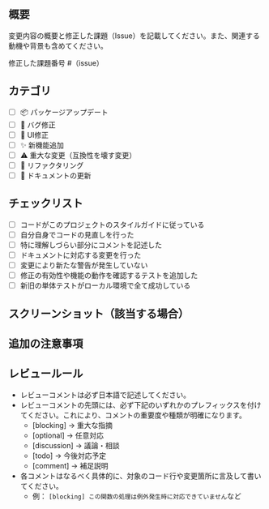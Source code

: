 <!-- I want to review in Japanese. -->

## 概要

変更内容の概要と修正した課題（Issue）を記載してください。また、関連する動機や背景も含めてください。

修正した課題番号 #（issue）

## カテゴリ

- [ ] 📦 パッケージアップデート
- [ ] 🐛 バグ修正
- [ ] 🎨 UI修正
- [ ] ✨ 新機能追加
- [ ] ⚠️ 重大な変更（互換性を壊す変更）
- [ ] 🔧 リファクタリング
- [ ] 📝 ドキュメントの更新

## チェックリスト

- [ ] コードがこのプロジェクトのスタイルガイドに従っている
- [ ] 自分自身でコードの見直しを行った
- [ ] 特に理解しづらい部分にコメントを記述した
- [ ] ドキュメントに対応する変更を行った
- [ ] 変更により新たな警告が発生していない
- [ ] 修正の有効性や機能の動作を確認するテストを追加した
- [ ] 新旧の単体テストがローカル環境で全て成功している

## スクリーンショット（該当する場合）

## 追加の注意事項

<!-- for GitHub Copilot review rule -->
## レビュールール

- レビューコメントは必ず日本語で記述してください。
- レビューコメントの先頭には、必ず下記のいずれかのプレフィックスを付けてください。これにより、コメントの重要度や種類が明確になります。
  - [blocking] → 重大な指摘
  - [optional] → 任意対応
  - [discussion] → 議論・相談
  - [todo] → 今後対応予定
  - [comment] → 補足説明
- 各コメントはなるべく具体的に、対象のコード行や変更箇所に言及して書いてください。
  - 例： `[blocking] この関数の処理は例外発生時に対応できていません`など
<!-- for GitHub Copilot review  rule-->

<!-- I want to review in Japanese. -->